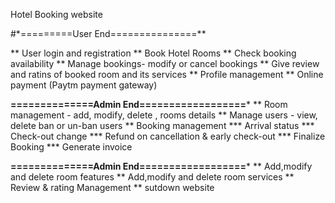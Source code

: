  Hotel Booking website 

#*=========User End===============**

** User login and registration
** Book Hotel Rooms
** Check booking availability 
** Manage bookings- modify or cancel bookings
** Give review and ratins of booked room and its services
** Profile management 
** Online payment (Paytm payment gateway)


**==============Admin End==================***
** Room management - add, modify, delete , rooms details
** Manage users - view, delete ban or un-ban users
** Booking management 
   *** Arrival status
   *** Check-out change
   *** Refund on cancellation & early check-out 
   *** Finalize Booking
   *** Generate invoice


**==============Admin End==================***
** Add,modify and delete room features
** Add,modify and delete room services
** Review & rating Management 
** sutdown website
